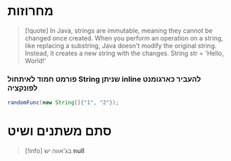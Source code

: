 # מחרוזות

> [!quote]
In Java, strings are immutable, meaning they cannot be changed once created. When you perform an operation on a string, like replacing a substring, Java doesn't modify the original string. Instead, it creates a new string with the changes. String str = 'Hello, World!'

### פורמט חמוד לאיתחול String שניתן inline להעביר כארגומנט לפונקציה

```java
randomFunc(new String[]{"1", "2"});
```

# סתם משתנים ושיט

> [!info]  בג'אווה יש **null**


